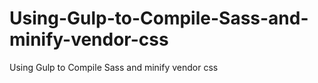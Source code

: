 # Using-Gulp-to-Compile-Sass-and-minify-vendor-css
Using Gulp to Compile Sass and minify vendor css

